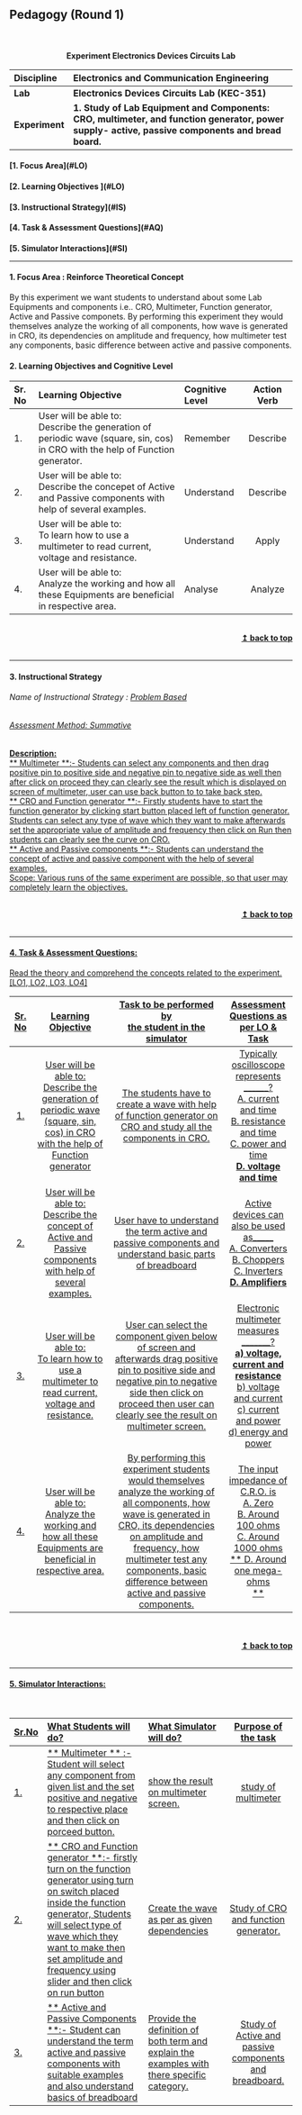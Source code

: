 



## Pedagogy (Round 1)
<p align="center">


<br>
<br>
 <b>Experiment	Electronics Devices Circuits Lab </b> <a name="top"></a> <br>
</p>

<b>Discipline</b> | <b>	Electronics and Communication Engineering</b>
:--|:--|
<b> Lab</b> | <b>Electronics Devices Circuits Lab (KEC-351)</b>
<b> Experiment</b>|     <b> 1. Study of Lab Equipment and Components: CRO, multimeter, and function generator, power supply- active, passive components and bread board.</b>


<h4> [1. Focus Area](#LO)
<h4> [2. Learning Objectives ](#LO)
<h4> [3. Instructional Strategy](#IS)
<h4> [4. Task & Assessment Questions](#AQ)
<h4> [5. Simulator Interactions](#SI)
<hr>

<a name="LO"></a>
#### 1. Focus Area : Reinforce Theoretical Concept

By this experiment we want students to understand about some Lab Equipments and components i.e.. CRO, Multimeter, Function generator, Active and Passive componets. By performing this experiment they would themselves analyze the working of all components, how wave is generated in CRO, its dependencies on amplitude and frequency, how multimeter test any components, basic difference between active and passive components.

#### 2. Learning Objectives and Cognitive Level


Sr. No |	Learning Objective	| Cognitive Level | Action Verb
:--|:--|:--|:-:
1.| User will be able to: <br>Describe the generation of periodic wave (square, sin, cos) in CRO with the help of Function generator. | Remember | Describe
2.| User will be able to: <br>Describe the concepet of Active and Passive components with help of several examples. | Understand | Describe
3.| User will be able to: <br>To learn how to use a multimeter to read current, voltage and resistance. | Understand | Apply
4.| User will be able to: <br>Analyze the working and how all these Equipments are beneficial in respective area. | Analyse | Analyze

<br/>
<div align="right">
    <b><a href="#top">↥ back to top</a></b>
</div>
<br/>
<hr>

<a name="IS"></a>
#### 3. Instructional Strategy
###### Name of Instructional Strategy  :    <u> Problem Based
###### Assessment Method: Summative

<u> <b>Description: </b></u>
<br>
** Multimeter **:- Students can select any components and then drag positive pin to positive side and negative pin to negative side as well then after click on proceed they can clearly see the result which is displayed on screen of multimeter, user can use back button to to take back step.<br>
** CRO and Function generator **:- Firstly students have to start the function generator by clicking start button placed left of function generator. Students can select any type of wave which they want to  make afterwards set the appropriate value of amplitude and frequency then click on Run then students can clearly see the curve on CRO. <br>
** Active and Passive components **:- Students can understand the concept of active and passive component with the help of several examples.<br>
Scope: Various runs of the same experiment are possible, so that user may completely learn the objectives.


<br/>
<div align="right">
    <b><a href="#top">↥ back to top</a></b>
</div>
<br/>
<hr>

<a name="AQ"></a>
#### 4. Task & Assessment Questions:

Read the theory and comprehend the concepts related to the experiment. [LO1, LO2, LO3, LO4]
<br>

Sr. No |	Learning Objective	| Task to be performed by <br> the student  in the simulator | Assessment Questions as per LO & Task
|:--:|:--:|:--:|:-:|
1.|  User will be able to: <br>Describe the generation of periodic wave (square, sin, cos) in CRO with the help of Function generator | The students have to create a wave with help of function generator on CRO and study all the components in CRO. | Typically oscilloscope represents ______?<br> A. current and time <br> B. resistance and time <br> C. power and time <br> **D. voltage and time** <br>
2.|  User will be able to: <br>Describe the concept of Active and Passive components with help of several examples. | User have to understand the term active and passive components and understand basic parts of breadboard |  Active devices can also be used as_____<br> A. Converters <br> B. Choppers <br> C. Inverters <br> <b> D. Amplifiers </b> <br>
3.|  User will be able to: <br>To learn how to use a multimeter to read current, voltage and resistance. | User can select the component given below of screen and afterwards drag positive pin to positive side and negative pin to negative side then click on proceed then user can clearly see the result on multimeter screen. | Electronic multimeter measures _______? <br><b>a) voltage, current and resistance</b> <br>b) voltage and current <br>c) current and power <br>d) energy and power <br>
4.| User will be able to: <br> Analyze the working and how all these Equipments are beneficial in respective area. | By performing this experiment students would themselves analyze the working of all components, how wave is generated in CRO, its dependencies on amplitude and frequency, how multimeter test any components, basic difference between active and passive components. | The input impedance of C.R.O. is <br> A. Zero <br> B. Around 100 ohms <br> C. Around 1000 ohms <br> ** D. Around one mega-ohms <br> **




 <br>


<br/>
<div align="right">
    <b><a href="#top">↥ back to top</a></b>
</div>
<br/>
<hr>

<a name="SI"></a>

#### 5. Simulator Interactions:
<br>

Sr.No | What Students will do? |	What Simulator will do?	| Purpose of the task
:--|:--|:--|:--:
1.| ** Multimeter ** :- Student will select any component from given list and the set positive and negative to respective place and then click on porceed button.  | show the result on multimeter screen.  | study of multimeter
2.| ** CRO and Function generator **:- firstly turn on the function generator using turn on switch placed inside the function generator, Students will select type of wave which they want to make then set amplitude and frequency using slider and then click on run button| Create the wave as per as given dependencies | Study of CRO and function generator.
3.| ** Active and Passive Components **:- Student can understand the term active and passive components with suitable examples and also understand basics of breadboard | Provide the definition of both term and explain the examples with there specific category. | Study of Active and passive components and breadboard.
